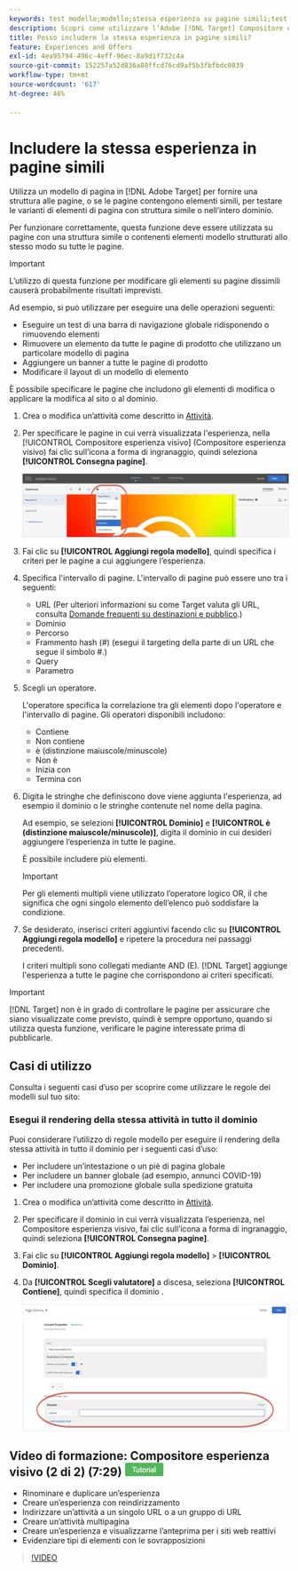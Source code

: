 ```yaml
---
keywords: test modello;modello;stessa esperienza su pagine simili;test template
description: Scopri come utilizzare l’Adobe [!DNL Target] Compositore esperienza visivo per includere la stessa esperienza su più pagine con struttura simile o contenenti gli stessi elementi modello.
title: Posso includere la stessa esperienza in pagine simili?
feature: Experiences and Offers
exl-id: 4ea95794-496c-4eff-96ec-8a9d1f732c4a
source-git-commit: 152257a52d836a88ffcd76cd9af5b3fbfbdc0839
workflow-type: tm+mt
source-wordcount: '617'
ht-degree: 46%

---
```


# Includere la stessa esperienza in pagine simili

Utilizza un modello di pagina in [!DNL Adobe Target] per fornire una struttura alle pagine, o se le pagine contengono elementi simili, per testare le varianti di elementi di pagina con struttura simile o nell’intero dominio.

Per funzionare correttamente, questa funzione deve essere utilizzata su pagine con una struttura simile o contenenti elementi modello strutturati allo stesso modo su tutte le pagine.

>[!IMPORTANT]
>
>L’utilizzo di questa funzione per modificare gli elementi su pagine dissimili causerà probabilmente risultati imprevisti.

Ad esempio, si può utilizzare per eseguire una delle operazioni seguenti:

* Eseguire un test di una barra di navigazione globale ridisponendo o rimuovendo elementi
* Rimuovere un elemento da tutte le pagine di prodotto che utilizzano un particolare modello di pagina
* Aggiungere un banner a tutte le pagine di prodotto
* Modificare il layout di un modello di elemento

È possibile specificare le pagine che includono gli elementi di modifica o applicare la modifica al sito o al dominio.

1. Crea o modifica un’attività come descritto in [Attività](/help/main/c-activities/activities.md#concept_D317A95A1AB54674BA7AB65C7985BA03).

1. Per specificare le pagine in cui verrà visualizzata l&#39;esperienza, nella [!UICONTROL Compositore esperienza visivo] (Compositore esperienza visivo) fai clic sull’icona a forma di ingranaggio, quindi seleziona **[!UICONTROL Consegna pagine]**.

   ![Icona a forma di ingranaggio > Consegna pagine](/help/main/c-experiences/c-visual-experience-composer/assets/icon-gear.png)

1. Fai clic su **[!UICONTROL Aggiungi regola modello]**, quindi specifica i criteri per le pagine a cui aggiungere l’esperienza.

1. Specifica l&#39;intervallo di pagine. L&#39;intervallo di pagine può essere uno tra i seguenti:

   * URL (Per ulteriori informazioni su come Target valuta gli URL, consulta [Domande frequenti su destinazioni e pubblico](/help/main/c-target/c-troubleshooting-targets-and-audiences/troubleshooting-targets-and-audiences.md).)
   * Dominio
   * Percorso
   * Frammento hash (#) (esegui il targeting della parte di un URL che segue il simbolo #.)
   * Query
   * Parametro

1. Scegli un operatore.

   L&#39;operatore specifica la correlazione tra gli elementi dopo l&#39;operatore e l&#39;intervallo di pagine. Gli operatori disponibili includono:

   * Contiene
   * Non contiene
   * è (distinzione maiuscole/minuscole)
   * Non è
   * Inizia con
   * Termina con

1. Digita le stringhe che definiscono dove viene aggiunta l&#39;esperienza, ad esempio il dominio o le stringhe contenute nel nome della pagina.

   Ad esempio, se selezioni **[!UICONTROL Dominio]** e **[!UICONTROL è (distinzione maiuscole/minuscole)]**, digita il dominio in cui desideri aggiungere l’esperienza in tutte le pagine.

   È possibile includere più elementi.

   >[!IMPORTANT]
   >
   >Per gli elementi multipli viene utilizzato l’operatore logico OR, il che significa che ogni singolo elemento dell’elenco può soddisfare la condizione.

1. Se desiderato, inserisci criteri aggiuntivi facendo clic su **[!UICONTROL Aggiungi regola modello]** e ripetere la procedura nei passaggi precedenti.

   I criteri multipli sono collegati mediante AND (E). [!DNL Target] aggiunge l&#39;esperienza a tutte le pagine che corrispondono ai criteri specificati.

>[!IMPORTANT]
>
> [!DNL Target] non è in grado di controllare le pagine per assicurare che siano visualizzate come previsto, quindi è sempre opportuno, quando si utilizza questa funzione, verificare le pagine interessate prima di pubblicarle.

## Casi di utilizzo

Consulta i seguenti casi d’uso per scoprire come utilizzare le regole dei modelli sul tuo sito:

### Esegui il rendering della stessa attività in tutto il dominio

Puoi considerare l’utilizzo di regole modello per eseguire il rendering della stessa attività in tutto il dominio per i seguenti casi d’uso:

* Per includere un’intestazione o un piè di pagina globale
* Per includere un banner globale (ad esempio, annunci COVID-19)
* Per includere una promozione globale sulla spedizione gratuita

1. Crea o modifica un’attività come descritto in [Attività](/help/main/c-activities/activities.md#concept_D317A95A1AB54674BA7AB65C7985BA03).

1. Per specificare il dominio in cui verrà visualizzata l’esperienza, nel Compositore esperienza visivo, fai clic sull’icona a forma di ingranaggio, quindi seleziona **[!UICONTROL Consegna pagine]**.

1. Fai clic su **[!UICONTROL Aggiungi regola modello]** > **[!UICONTROL Dominio]**.

1. Da **[!UICONTROL Scegli valutatore]** a discesa, seleziona **[!UICONTROL Contiene]**, quindi specifica il dominio .

   ![Il dominio contiene](/help/main/c-experiences/c-visual-experience-composer/assets/domain-template-rule.png)

## Video di formazione: Compositore esperienza visivo (2 di 2) (7:29) ![Badge tutorial](/help/main/assets/tutorial.png)

* Rinominare e duplicare un’esperienza
* Creare un’esperienza con reindirizzamento
* Indirizzare un’attività a un singolo URL o a un gruppo di URL
* Creare un’attività multipagina
* Creare un’esperienza e visualizzarne l’anteprima per i siti web reattivi
* Evidenziare tipi di elementi con le sovrapposizioni

>[!VIDEO](https://video.tv.adobe.com/v/17401)
